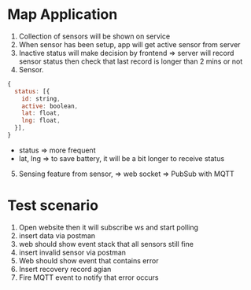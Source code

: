# Map Application
1. Collection of sensors will be shown on service
2. When sensor has been setup, app will get active sensor from server
3. Inactive status will make decision by frontend => server will record sensor status then check that last record is longer than 2 mins or not
4. Sensor.

```js
{ 
  status: [{
    id: string,
    active: boolean,
    lat: float,
    lng: float,
  }],
}
```
- status => more frequent
- lat, lng => to save battery, it will be a bit longer to receive status
5. Sensing feature from sensor, => web socket => PubSub with MQTT


# Test scenario
1. Open website then it will subscribe ws and start polling
2. insert data via postman
3. web should show event stack that all sensors still fine
4. insert invalid sensor via postman
5. Web should show event that contains error
6. Insert recovery record agian
7. Fire MQTT event to notify that error occurs

